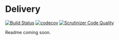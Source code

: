 # Delivery

[![Build Status](https://travis-ci.org/AmazeeLabs/delivery.svg?branch=8.x-1.x)](https://travis-ci.org/AmazeeLabs/delivery) [![codecov](https://codecov.io/gh/AmazeeLabs/delivery/branch/8.x-1.x/graph/badge.svg)](https://codecov.io/gh/AmazeeLabs/delivery) [![Scrutinizer Code Quality](https://scrutinizer-ci.com/g/AmazeeLabs/delivery/badges/quality-score.png?b=8.x-1.x)](https://scrutinizer-ci.com/g/AmazeeLabs/delivery/?branch=8.x-1.x)

Readme coming soon.
